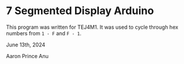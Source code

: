 # 7 Segmented Display Arduino

This program was written for TEJ4M1. It was used to cycle through hex numbers from `1 - F` and `F - 1`.

June 13th, 2024

Aaron Prince Anu
